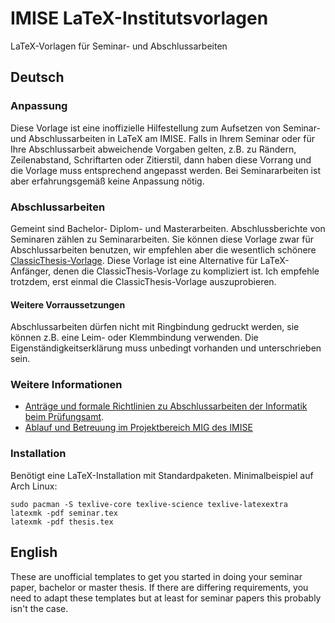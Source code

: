 # IMISE LaTeX-Institutsvorlagen
LaTeX-Vorlagen für Seminar- und Abschlussarbeiten

## Deutsch

### Anpassung
Diese Vorlage ist eine inoffizielle Hilfestellung zum Aufsetzen von Seminar- und Abschlussarbeiten in LaTeX am IMISE.
Falls in Ihrem Seminar oder für Ihre Abschlussarbeit abweichende Vorgaben gelten, z.B. zu Rändern, Zeilenabstand, Schriftarten oder Zitierstil, dann haben diese Vorrang und die Vorlage muss entsprechend angepasst werden.
Bei Seminararbeiten ist aber erfahrungsgemäß keine Anpassung nötig.

### Abschlussarbeiten
Gemeint sind Bachelor- Diplom- und Masterarbeiten.
Abschlussberichte von Seminaren zählen zu Seminararbeiten.
Sie können diese Vorlage zwar für Abschlussarbeiten benutzen, wir empfehlen aber die wesentlich schönere [ClassicThesis-Vorlage](https://github.com/IMISE/imise-classicthesis).
Diese Vorlage ist eine Alternative für LaTeX-Anfänger, denen die ClassicThesis-Vorlage zu kompliziert ist.
Ich empfehle trotzdem, erst einmal die ClassicThesis-Vorlage auszuprobieren.

#### Weitere Vorraussetzungen 
Abschlussarbeiten dürfen nicht mit Ringbindung gedruckt werden, sie können z.B. eine Leim- oder Klemmbindung verwenden.
Die Eigenständigkeitserklärung muss unbedingt vorhanden und unterschrieben sein. 

### Weitere Informationen

* [Anträge und formale Richtlinien zu Abschlussarbeiten der Informatik beim Prüfungsamt](http://studium.fmi.uni-leipzig.de/fileadmin/Studienbuero/documents/Formulare/HinweiseAbschlussarbeit.pdf).
* [Ablauf und Betreuung im Projektbereich MIG des IMISE](http://www.imise.uni-leipzig.de/Lehre/MedInf/Abschlussarbeiten/Ablauf.jsp)

### Installation
Benötigt eine LaTeX-Installation mit Standardpaketen.
Minimalbeispiel auf Arch Linux:

    sudo pacman -S texlive-core texlive-science texlive-latexextra
    latexmk -pdf seminar.tex
    latexmk -pdf thesis.tex

## English
These are unofficial templates to get you started in doing your seminar paper, bachelor or master thesis. If there are differing requirements, you need to adapt these templates but at least for seminar papers this probably isn't the case.
